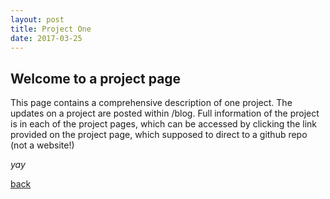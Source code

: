 ```yaml
---
layout: post
title: Project One
date: 2017-03-25
---
```


## Welcome to a project page
This page contains a comprehensive description of one project. The updates on a project are posted within /blog. Full information of the project is in each of the project pages, which can be accessed by clicking the link provided on the project page, which supposed to direct to a github repo (not a website!) 

_yay_

[back](./)
